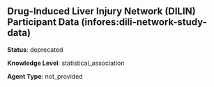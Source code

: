 [//]: # (DO NOT MANUALLY EDIT THIS FILE. IT IS GENERATED FROM A TEMPLATE.)

## Drug-Induced Liver Injury Network (DILIN) Participant Data (infores:dili-network-study-data)

**Status**: deprecated
  
**Knowledge Level**: statistical_association
  
**Agent Type**: not_provided





